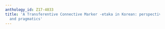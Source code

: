 ```yaml
---
anthology_id: Z17-4033
title: 'A Transferentive Connective Marker -etaka in Korean: perspectives of grammaticalilzation
  and pragmatics'
---
```

